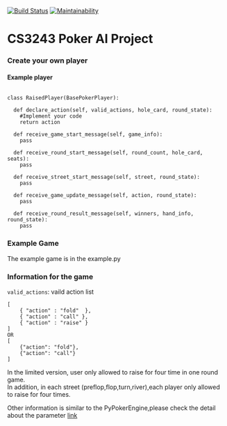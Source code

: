 [![Build Status](https://travis-ci.com/cs3243-project-group-18/poker-ai.svg?branch=master)](https://travis-ci.com/cs3243-project-group-18/poker-ai)
[![Maintainability](https://api.codeclimate.com/v1/badges/2899885f1128dc2d5b42/maintainability)](https://codeclimate.com/github/cs3243-project-group-18/poker-ai/maintainability)

# CS3243 Poker AI Project

### Create your own player

#### Example player

```

class RaisedPlayer(BasePokerPlayer):

  def declare_action(self, valid_actions, hole_card, round_state):
    #Implement your code
    return action

  def receive_game_start_message(self, game_info):
    pass

  def receive_round_start_message(self, round_count, hole_card, seats):
    pass

  def receive_street_start_message(self, street, round_state):
    pass

  def receive_game_update_message(self, action, round_state):
    pass

  def receive_round_result_message(self, winners, hand_info, round_state):
    pass
```

### Example Game

The example game is in the example.py

### Information for the game
```valid_actions```: vaild action list


```
[
    { "action" : "fold"  },
    { "action" : "call" },
    { "action" : "raise" }
]
OR 
[
    {"action": "fold"},
    {"action": "call"}
]
```

In the limited version, user only allowed to raise for four time in one round game.    
In addition, in each street (preflop,flop,turn,river),each player only allowed to raise for four times.

Other information is similar to the PyPokerEngine,please check the detail about the parameter [link](https://github.com/ishikota/PyPokerEngine/blob/master/AI_CALLBACK_FORMAT.md)
